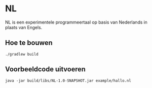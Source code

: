 # NL

NL is een experimentele programmeertaal op basis van Nederlands in plaats van Engels.

## Hoe te bouwen

```
./gradlew build
```

## Voorbeeldcode uitvoeren

```
java -jar build/libs/NL-1.0-SNAPSHOT.jar example/hallo.nl
```
